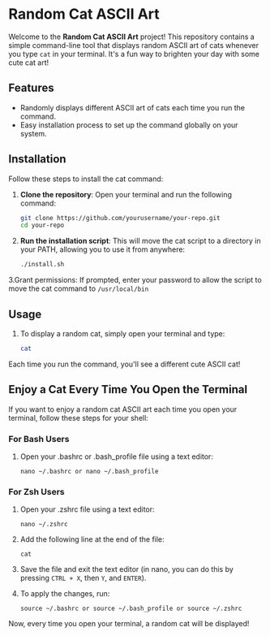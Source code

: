 # Random Cat ASCII Art

Welcome to the **Random Cat ASCII Art** project! This repository contains a simple command-line tool that displays random ASCII art of cats whenever you type `cat` in your terminal. It's a fun way to brighten your day with some cute cat art!

## Features

- Randomly displays different ASCII art of cats each time you run the command.
- Easy installation process to set up the command globally on your system.

## Installation

Follow these steps to install the cat command:

1. **Clone the repository**:
   Open your terminal and run the following command:
   ```bash
   git clone https://github.com/yourusername/your-repo.git
   cd your-repo

2. **Run the installation script**: This will move the cat script to a directory in your PATH,   allowing you to use it from anywhere:
   ```bash
   ./install.sh
3.Grant permissions: If prompted, enter your password to allow the script to move the cat command to `/usr/local/bin`

## Usage
1. To display a random cat, simply open your terminal and type:
   ```bash
   cat
Each time you run the command, you'll see a different cute ASCII cat!

## Enjoy a Cat Every Time You Open the Terminal
If you want to enjoy a random cat ASCII art each time you open your terminal, follow these steps for your shell:
### For Bash Users
1. Open your .bashrc or .bash_profile file using a text editor:
   ```
   nano ~/.bashrc or nano ~/.bash_profile
   ```
### For Zsh Users
1. Open your .zshrc file using a text editor:
   ```
   nano ~/.zshrc
   ```
2. Add the following line at the end of the file:
   ```
   cat
   ```
3. Save the file and exit the text editor (in nano, you can do this by pressing `CTRL + X`, then `Y`, and `ENTER`).

4. To apply the changes, run:
   ```
   source ~/.bashrc or source ~/.bash_profile or source ~/.zshrc
   ```
Now, every time you open your terminal, a random cat will be displayed!
